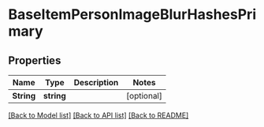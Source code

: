 # BaseItemPersonImageBlurHashesPrimary

## Properties

Name | Type | Description | Notes
------------ | ------------- | ------------- | -------------
**String** | **string** |  | [optional] 

[[Back to Model list]](../README.md#documentation-for-models) [[Back to API list]](../README.md#documentation-for-api-endpoints) [[Back to README]](../README.md)


